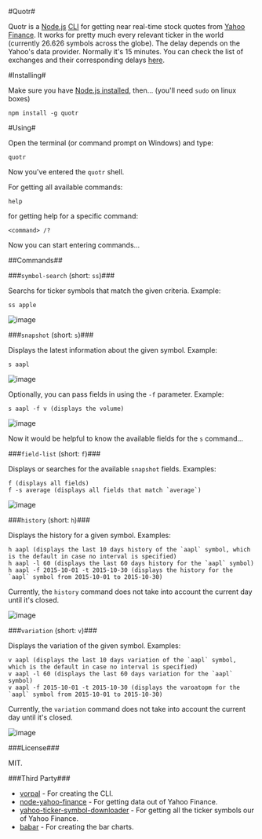 #Quotr#

Quotr is a [Node.js](https://nodejs.org/en/) [CLI](https://en.wikipedia.org/wiki/Command-line_interface) 
for getting near real-time stock quotes from [Yahoo Finance](http://finance.yahoo.com/).
It works for pretty much every relevant ticker in the world (currently 26.626 symbols across the globe). The delay depends on the Yahoo's data provider. 
Normally it's 15 minutes. You can check the list of exchanges and their corresponding delays [here](https://help.yahoo.com/kb/SLN2310.html).



#Installing#

Make sure you have [Node.js installed](https://nodejs.org/en/download/package-manager/), then... (you'll need `sudo` on linux boxes)

    npm install -g quotr
    
#Using#

Open the terminal (or command prompt on Windows) and type:

    quotr
    
Now you've entered the `quotr` shell.
    
For getting all available commands:

    help
    
for getting help for a specific command:

    <command> /?
    
Now you can start entering commands...

##Commands##

###`symbol-search` (short: `ss`)###

Searchs for ticker symbols that match the given criteria. Example:

    ss apple
    
![image](http://i.imgur.com/0IBjBEL.png)

###`snapshot` (short: `s`)###


Displays the latest information about the given symbol. Example:

    s aapl
    
![image](http://i.imgur.com/96wbGGe.png)

Optionally, you can pass fields in using the `-f` parameter. Example:

    s aapl -f v (displays the volume)
    
![image](http://i.imgur.com/35iDFh0.png)

Now it would be helpful to know the available fields for the `s` command...

###`field-list` (short: `f`)###

Displays or searches for the available `snapshot` fields. Examples:

    f (displays all fields)
    f -s average (displays all fields that match `average`)
    
    
![image](http://i.imgur.com/TIngeBa.png)

###`history` (short: `h`)###

Displays the history for a given symbol. Examples:

    h aapl (displays the last 10 days history of the `aapl` symbol, which is the default in case no interval is specified)
    h aapl -l 60 (displays the last 60 days history for the `aapl` symbol)
    h aapl -f 2015-10-01 -t 2015-10-30 (displays the history for the `aapl` symbol from 2015-10-01 to 2015-10-30)
    
Currently, the `history` command does not take into account the current day until it's closed.
    
![image](http://i.imgur.com/JpsM2wr.png)
    
###`variation` (short: `v`)###

Displays the variation of the given symbol. Examples:

    v aapl (displays the last 10 days variation of the `aapl` symbol, which is the default in case no interval is specified)
    v aapl -l 60 (displays the last 60 days variation for the `aapl` symbol)
    v aapl -f 2015-10-01 -t 2015-10-30 (displays the varoatopm for the `aapl` symbol from 2015-10-01 to 2015-10-30)
    
Currently, the `variation` command does not take into account the current day until it's closed.

![image](http://i.imgur.com/eorRB2I.png)

###License###

MIT.

###Third Party###

 - [vorpal](https://github.com/dthree/vorpal) - For creating the CLI.
 - [node-yahoo-finance](https://github.com/pilwon/node-yahoo-finance) - For getting data out of Yahoo Finance.
 - [yahoo-ticker-symbol-downloader](https://github.com/Benny-/Yahoo-ticker-symbol-downloader) - For getting all the ticker symbols our of Yahoo Finance.
 - [babar](https://github.com/stephan83/babar) - For creating the bar charts.
 